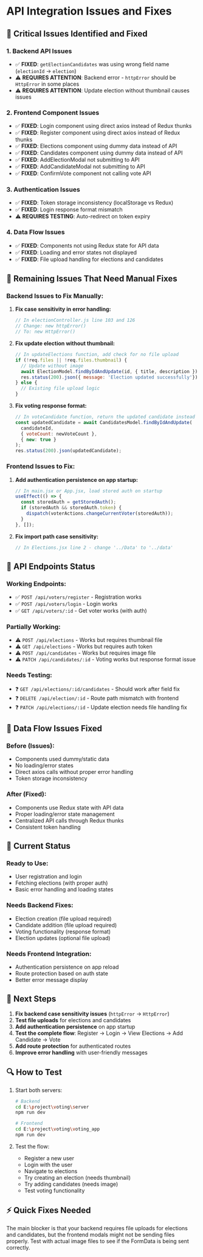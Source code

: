# API Integration Issues and Fixes

## 🚨 **Critical Issues Identified and Fixed**

### **1. Backend API Issues**
- ✅ **FIXED**: `getElectionCandidates` was using wrong field name (`electionId` → `election`)
- ⚠️  **REQUIRES ATTENTION**: Backend error - `httpError` should be `HttpError` in some places
- ⚠️  **REQUIRES ATTENTION**: Update election without thumbnail causes issues

### **2. Frontend Component Issues**
- ✅ **FIXED**: Login component using direct axios instead of Redux thunks
- ✅ **FIXED**: Register component using direct axios instead of Redux thunks
- ✅ **FIXED**: Elections component using dummy data instead of API
- ✅ **FIXED**: Candidates component using dummy data instead of API
- ✅ **FIXED**: AddElectionModal not submitting to API
- ✅ **FIXED**: AddCandidateModal not submitting to API
- ✅ **FIXED**: ConfirmVote component not calling vote API

### **3. Authentication Issues**
- ✅ **FIXED**: Token storage inconsistency (localStorage vs Redux)
- ✅ **FIXED**: Login response format mismatch
- ⚠️  **REQUIRES TESTING**: Auto-redirect on token expiry

### **4. Data Flow Issues**
- ✅ **FIXED**: Components not using Redux state for API data
- ✅ **FIXED**: Loading and error states not displayed
- ✅ **FIXED**: File upload handling for elections and candidates

## 🔧 **Remaining Issues That Need Manual Fixes**

### **Backend Issues to Fix Manually:**

1. **Fix case sensitivity in error handling:**
   ```javascript
   // In electionController.js line 103 and 126
   // Change: new httpError() 
   // To: new HttpError()
   ```

2. **Fix update election without thumbnail:**
   ```javascript
   // In updateElections function, add check for no file upload
   if (!req.files || !req.files.thumbnail) {
     // Update without image
     await ElectionModel.findByIdAndUpdate(id, { title, description })
     res.status(200).json({ message: 'Election updated successfully'})
   } else {
     // Existing file upload logic
   }
   ```

3. **Fix voting response format:**
   ```javascript
   // In voteCandidate function, return the updated candidate instead of just message
   const updatedCandidate = await CandidatesModel.findByIdAndUpdate(
     candidateId, 
     { voteCount: newVoteCount }, 
     { new: true }
   );
   res.status(200).json(updatedCandidate);
   ```

### **Frontend Issues to Fix:**

1. **Add authentication persistence on app startup:**
   ```javascript
   // In main.jsx or App.jsx, load stored auth on startup
   useEffect(() => {
     const storedAuth = getStoredAuth();
     if (storedAuth && storedAuth.token) {
       dispatch(voterActions.changeCurrentVoter(storedAuth));
     }
   }, []);
   ```

2. **Fix import path case sensitivity:**
   ```javascript
   // In Elections.jsx line 2 - change '../Data' to '../data'
   ```

## 🧪 **API Endpoints Status**

### **Working Endpoints:**
- ✅ `POST /api/voters/register` - Registration works
- ✅ `POST /api/voters/login` - Login works
- ✅ `GET /api/voters/:id` - Get voter works (with auth)

### **Partially Working:**
- ⚠️  `POST /api/elections` - Works but requires thumbnail file
- ⚠️  `GET /api/elections` - Works but requires auth token
- ⚠️  `POST /api/candidates` - Works but requires image file
- ⚠️  `PATCH /api/candidates/:id` - Voting works but response format issue

### **Needs Testing:**
- ❓ `GET /api/elections/:id/candidates` - Should work after field fix
- ❓ `DELETE /api/election/:id` - Route path mismatch with frontend
- ❓ `PATCH /api/elections/:id` - Update election needs file handling fix

## 🔄 **Data Flow Issues Fixed**

### **Before (Issues):**
- Components used dummy/static data
- No loading/error states
- Direct axios calls without proper error handling
- Token storage inconsistency

### **After (Fixed):**
- Components use Redux state with API data
- Proper loading/error state management
- Centralized API calls through Redux thunks
- Consistent token handling

## 🚦 **Current Status**

### **Ready to Use:**
- User registration and login
- Fetching elections (with proper auth)
- Basic error handling and loading states

### **Needs Backend Fixes:**
- Election creation (file upload required)
- Candidate addition (file upload required)
- Voting functionality (response format)
- Election updates (optional file upload)

### **Needs Frontend Integration:**
- Authentication persistence on app reload
- Route protection based on auth state
- Better error message display

## 📝 **Next Steps**

1. **Fix backend case sensitivity issues** (`httpError` → `HttpError`)
2. **Test file uploads** for elections and candidates
3. **Add authentication persistence** on app startup
4. **Test the complete flow**: Register → Login → View Elections → Add Candidate → Vote
5. **Add route protection** for authenticated routes
6. **Improve error handling** with user-friendly messages

## 🔍 **How to Test**

1. Start both servers:
   ```bash
   # Backend
   cd E:\project\voting\server
   npm run dev
   
   # Frontend  
   cd E:\project\voting\voting_app
   npm run dev
   ```

2. Test the flow:
   - Register a new user
   - Login with the user
   - Navigate to elections
   - Try creating an election (needs thumbnail)
   - Try adding candidates (needs image)
   - Test voting functionality

## ⚡ **Quick Fixes Needed**

The main blocker is that your backend requires file uploads for elections and candidates, but the frontend modals might not be sending files properly. Test with actual image files to see if the FormData is being sent correctly.
